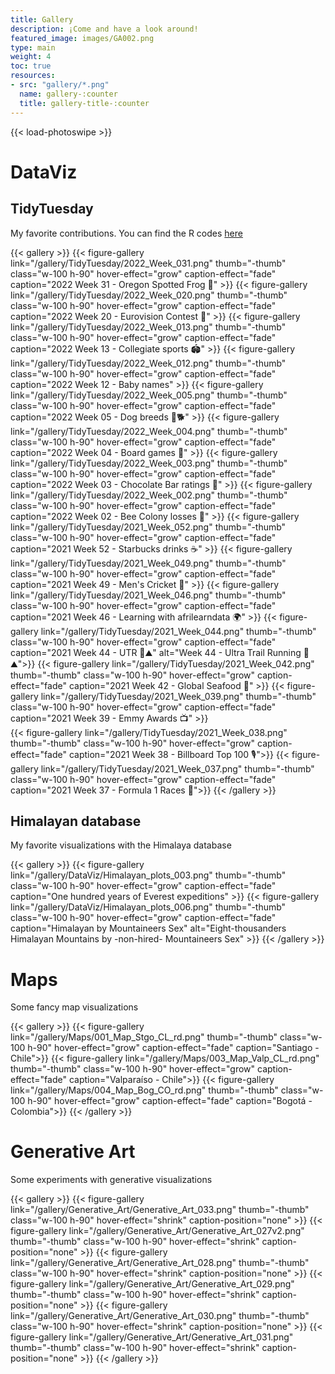 ```yaml
---
title: Gallery
description: ¡Come and have a look around!
featured_image: images/GA002.png
type: main
weight: 4
toc: true
resources:
- src: "gallery/*.png"
  name: gallery-:counter
  title: gallery-title-:counter
---
```


{{< load-photoswipe >}}

# DataViz
## TidyTuesday
My favorite contributions. You can find the R codes [here](https://github.com/TamayoLeivaJ/TidyTuesday)

{{< gallery >}}
  {{< figure-gallery link="/gallery/TidyTuesday/2022_Week_031.png" thumb="-thumb" class="w-100 h-90" hover-effect="grow" caption-effect="fade" caption="2022 Week 31 - Oregon Spotted Frog 🐸" >}}
  {{< figure-gallery link="/gallery/TidyTuesday/2022_Week_020.png" thumb="-thumb" class="w-100 h-90" hover-effect="grow" caption-effect="fade" caption="2022 Week 20 - Eurovision Contest 🎤️" >}}
  {{< figure-gallery link="/gallery/TidyTuesday/2022_Week_013.png" thumb="-thumb" class="w-100 h-90" hover-effect="grow" caption-effect="fade" caption="2022 Week 13 - Collegiate sports 🏟️" >}}
  {{< figure-gallery link="/gallery/TidyTuesday/2022_Week_012.png" thumb="-thumb" class="w-100 h-90" hover-effect="grow" caption-effect="fade" caption="2022 Week 12 - Baby names" >}}
  {{< figure-gallery link="/gallery/TidyTuesday/2022_Week_005.png" thumb="-thumb" class="w-100 h-90" hover-effect="grow" caption-effect="fade" caption="2022 Week 05 - Dog breeds 🐩🐕" >}}
  {{< figure-gallery link="/gallery/TidyTuesday/2022_Week_004.png" thumb="-thumb" class="w-100 h-90" hover-effect="grow" caption-effect="fade" caption="2022 Week 04 - Board games 🎲" >}}
  {{< figure-gallery link="/gallery/TidyTuesday/2022_Week_003.png" thumb="-thumb" class="w-100 h-90" hover-effect="grow" caption-effect="fade" caption="2022 Week 03 - Chocolate Bar ratings 🍫" >}}
  {{< figure-gallery link="/gallery/TidyTuesday/2022_Week_002.png" thumb="-thumb" class="w-100 h-90" hover-effect="grow" caption-effect="fade" caption="2022 Week 02 - Bee Colony losses 🐝" >}}
  {{< figure-gallery link="/gallery/TidyTuesday/2021_Week_052.png" thumb="-thumb" class="w-100 h-90" hover-effect="grow" caption-effect="fade" caption="2021 Week 52 - Starbucks drinks ☕" >}}
  {{< figure-gallery link="/gallery/TidyTuesday/2021_Week_049.png" thumb="-thumb" class="w-100 h-90" hover-effect="grow" caption-effect="fade" caption="2021 Week 49 - Men's Cricket 🏏" >}}
  {{< figure-gallery link="/gallery/TidyTuesday/2021_Week_046.png" thumb="-thumb" class="w-100 h-90" hover-effect="grow" caption-effect="fade" caption="2021 Week 46 - Learning with afrilearndata 🌍" >}}
  {{< figure-gallery link="/gallery/TidyTuesday/2021_Week_044.png" thumb="-thumb" class="w-100 h-90" hover-effect="grow" caption-effect="fade" caption="2021 Week 44 - UTR 🗻⛰️" alt="Week 44 - Ultra Trail Running 🗻⛰️">}}
  {{< figure-gallery link="/gallery/TidyTuesday/2021_Week_042.png" thumb="-thumb" class="w-100 h-90" hover-effect="grow" caption-effect="fade" caption="2021 Week 42 - Global Seafood 🎣" >}}
  {{< figure-gallery link="/gallery/TidyTuesday/2021_Week_039.png" thumb="-thumb" class="w-100 h-90" hover-effect="grow" caption-effect="fade" caption="2021 Week 39 - Emmy Awards 📺" >}}  
  {{< figure-gallery link="/gallery/TidyTuesday/2021_Week_038.png" thumb="-thumb" class="w-100 h-90" hover-effect="grow" caption-effect="fade" caption="2021 Week 38 - Billboard Top 100 🎙">}}
  {{< figure-gallery link="/gallery/TidyTuesday/2021_Week_037.png" thumb="-thumb" class="w-100 h-90" hover-effect="grow" caption-effect="fade" caption="2021 Week 37 - Formula 1 Races 🏁">}}
{{< /gallery >}}

## Himalayan database

My favorite visualizations with the Himalaya database

{{< gallery >}}
  {{< figure-gallery link="/gallery/DataViz/Himalayan_plots_003.png" thumb="-thumb" class="w-100 h-90" hover-effect="grow" caption-effect="fade" caption="One hundred years of Everest expeditions" >}}
  {{< figure-gallery link="/gallery/DataViz/Himalayan_plots_006.png" thumb="-thumb" class="w-100 h-90" hover-effect="grow" caption-effect="fade" caption="Himalayan by Mountaineers Sex" alt="Eight-thousanders Himalayan Mountains by -non-hired- Mountaineers Sex" >}}
{{< /gallery >}}

# Maps

Some fancy map visualizations

{{< gallery >}}
{{< figure-gallery link="/gallery/Maps/001_Map_Stgo_CL_rd.png" thumb="-thumb" class="w-100 h-90" hover-effect="grow" caption-effect="fade" caption="Santiago - Chile">}}
{{< figure-gallery link="/gallery/Maps/003_Map_Valp_CL_rd.png" thumb="-thumb" class="w-100 h-90" hover-effect="grow" caption-effect="fade" caption="Valparaíso - Chile">}}
{{< figure-gallery link="/gallery/Maps/004_Map_Bog_CO_rd.png" thumb="-thumb" class="w-100 h-90" hover-effect="grow" caption-effect="fade" caption="Bogotá - Colombia">}}
{{< /gallery >}}

# Generative Art

Some experiments with generative visualizations

{{< gallery >}}
  {{< figure-gallery link="/gallery/Generative_Art/Generative_Art_033.png" thumb="-thumb" class="w-100 h-90" hover-effect="shrink" caption-position="none" >}}
  {{< figure-gallery link="/gallery/Generative_Art/Generative_Art_027v2.png" thumb="-thumb" class="w-100 h-90" hover-effect="shrink" caption-position="none" >}}
  {{< figure-gallery link="/gallery/Generative_Art/Generative_Art_028.png" thumb="-thumb" class="w-100 h-90" hover-effect="shrink" caption-position="none" >}}
  {{< figure-gallery link="/gallery/Generative_Art/Generative_Art_029.png" thumb="-thumb" class="w-100 h-90" hover-effect="shrink" caption-position="none" >}}
  {{< figure-gallery link="/gallery/Generative_Art/Generative_Art_030.png" thumb="-thumb" class="w-100 h-90" hover-effect="shrink" caption-position="none" >}}
  {{< figure-gallery link="/gallery/Generative_Art/Generative_Art_031.png" thumb="-thumb" class="w-100 h-90" hover-effect="shrink" caption-position="none" >}}
{{< /gallery >}}
